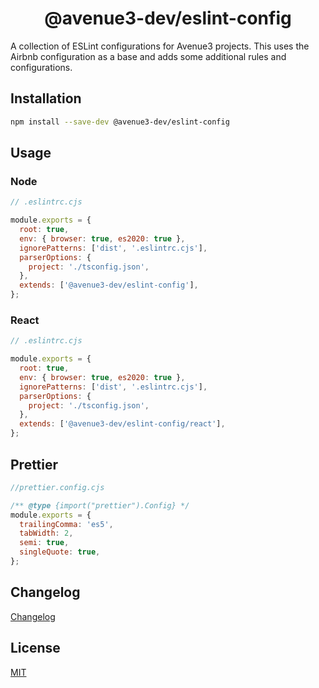 <h1 align="center">@avenue3-dev/eslint-config</h1>

A collection of ESLint configurations for Avenue3 projects. This uses the Airbnb configuration as a base and adds some additional rules and configurations.

## Installation

```bash
npm install --save-dev @avenue3-dev/eslint-config
```

## Usage

### Node

```js
// .eslintrc.cjs

module.exports = {
  root: true,
  env: { browser: true, es2020: true },
  ignorePatterns: ['dist', '.eslintrc.cjs'],
  parserOptions: {
    project: './tsconfig.json',
  },
  extends: ['@avenue3-dev/eslint-config'],
};
```

### React

```js
// .eslintrc.cjs

module.exports = {
  root: true,
  env: { browser: true, es2020: true },
  ignorePatterns: ['dist', '.eslintrc.cjs'],
  parserOptions: {
    project: './tsconfig.json',
  },
  extends: ['@avenue3-dev/eslint-config/react'],
};
```

## Prettier

```js
//prettier.config.cjs

/** @type {import("prettier").Config} */
module.exports = {
  trailingComma: 'es5',
  tabWidth: 2,
  semi: true,
  singleQuote: true,
};
```

## Changelog

[Changelog](CHANGELOG.md)

## License

[MIT](LICENSE)
